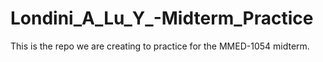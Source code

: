 # Londini_A_Lu_Y_-Midterm_Practice
This is the repo we are creating to practice for the MMED-1054 midterm.
